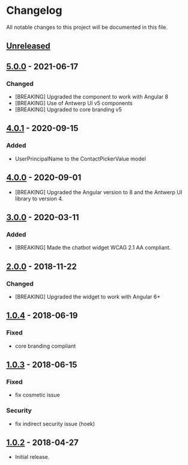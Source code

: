 # Changelog

All notable changes to this project will be documented in this file.

## [Unreleased]

<!--
"### Added" for new features.
"### Changed" for changes in existing functionality.
"### Deprecated" for soon-to-be removed features.
"### Removed" for now removed features.
"### Fixed" for any bug fixes.
"### Security" in case of vulnerabilities.
-->

## [5.0.0] - 2021-06-17

### Changed
- [BREAKING] Upgraded the component to work with Angular 8
- [BREAKING] Use of Antwerp UI v5 components
- [BREAKING] Upgraded to core branding v5


## [4.0.1] - 2020-09-15

### Added

- UserPrincipalName to the ContactPickerValue model


## [4.0.0] - 2020-09-01

- [BREAKING] Upgraded the Angular version to 8 and the Antwerp UI library to version 4.


## [3.0.0] - 2020-03-11

### Added

- [BREAKING] Made the chatbot widget WCAG 2.1 AA compliant.


## [2.0.0] - 2018-11-22

### Changed

- [BREAKING] Upgraded the widget to work with Angular 6+


## [1.0.4] - 2018-06-19

### Fixed

- core branding compliant


## [1.0.3] - 2018-06-15

### Fixed

- fix cosmetic issue

### Security

- fix indirect security issue (hoek)


## [1.0.2] - 2018-04-27

- Initial release.


[Unreleased]: https://github.com/digipolisantwerp/contact-picker_widget_angular/compare/v5.0.0...HEAD
[5.0.0]: https://github.com/digipolisantwerp/contact-picker_widget_angular/compare/v4.0.1...v5.0.0
[4.0.1]: https://github.com/digipolisantwerp/contact-picker_widget_angular/compare/v4.0.0...v4.0.1
[4.0.0]: https://github.com/digipolisantwerp/contact-picker_widget_angular/compare/v3.0.0...v4.0.0
[3.0.0]: https://github.com/digipolisantwerp/contact-picker_widget_angular/compare/v2.0.0...v3.0.0
[2.0.0]: https://github.com/digipolisantwerp/contact-picker_widget_angular/compare/v1.0.4...v2.0.0
[1.0.4]: https://github.com/digipolisantwerp/contact-picker_widget_angular/compare/v1.0.3...v1.0.4
[1.0.3]: https://github.com/digipolisantwerp/contact-picker_widget_angular/compare/v1.0.2...v1.0.3
[1.0.2]: https://github.com/digipolisantwerp/contact-picker_widget_angular/compare/v0.0.1...v1.0.2
